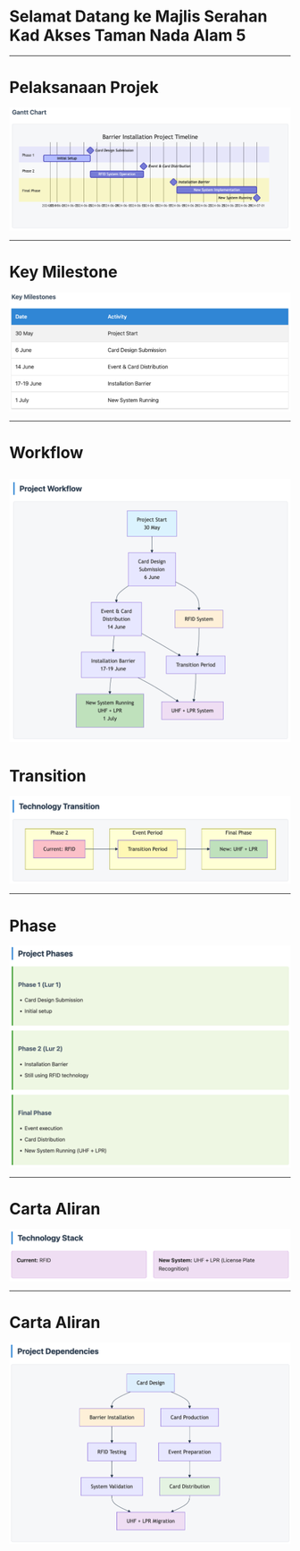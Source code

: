 <!-- SLIDE: type=text, background=#1f2937 -->

# Selamat Datang ke Majlis Serahan Kad Akses Taman Nada Alam 5

---

<!-- SLIDE: type=image, background=#1f2937 -->

# Pelaksanaan Projek

![Gantt Chart](/static/images/gantt.png)

---

<!-- SLIDE: type=image, background=#1f2937 -->

# Key Milestone

![Key Milestone](/static/images/milestone.png)

---
<!-- SLIDE: type=image, background=#1f2937 -->

# Workflow

![Project Workflow](/static/images/workflow.png)
---

<!-- SLIDE: type=image, background=#1f2937 -->

# Transition

![Transition](/static/images/transition.png)

---

<!-- SLIDE: type=image, background=#1f2937 -->

# Phase

![Phase](/static/images/phase.png)

---

<!-- SLIDE: type=image, background=#1e40af -->

# 

# Carta Aliran

![Tech](/static/images/tech.png)

---

<!-- SLIDE: type=image, background=#1f2937 -->

# Carta Aliran

![Dependencies](/static/images/dep.png)
